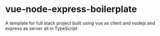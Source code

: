 # vue-node-express-boilerplate
A template for full stack project built using vue as client and nodejs and express as server all in TypeScript
